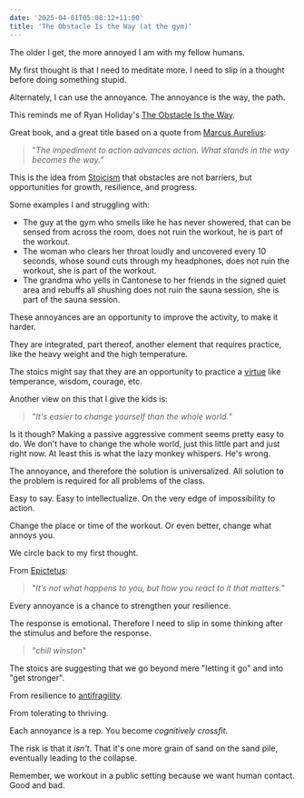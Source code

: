 ```yaml
---
date: '2025-04-01T05:08:12+11:00'
title: 'The Obstacle Is the Way (at the gym)'
---
```


The older I get, the more annoyed I am with my fellow humans.

My first thought is that I need to meditate more. I need to slip in a thought before doing something stupid.

Alternately, I can use the annoyance. The annoyance is the way, the path.

This reminds me of Ryan Holiday's [The Obstacle Is the Way](https://www.goodreads.com/book/show/18668059-the-obstacle-is-the-way).

Great book, and a great title based on a quote from [Marcus Aurelius](https://en.wikipedia.org/wiki/Marcus_Aurelius):

> "_The impediment to action advances action. What stands in the way becomes the way._"

This is the idea from [Stoicism](https://en.wikipedia.org/wiki/Stoicism) that obstacles are not barriers, but opportunities for growth, resilience, and progress.

Some examples I and struggling with:

- The guy at the gym who smells like he has never showered, that can be sensed from across the room, does not ruin the workout, he is part of the workout.
- The woman who clears her throat loudly and uncovered every 10 seconds, whose sound cuts through my headphones, does not ruin the workout, she is part of the workout.
- The grandma who yells in Cantonese to her friends in the signed quiet area and rebuffs all shushing does not ruin the sauna session, she is part of the sauna session.

These annoyances are an opportunity to improve the activity, to make it harder.

They are integrated, part thereof, another element that requires practice, like the heavy weight and the high temperature.

The stoics might say that they are an opportunity to practice a [virtue](https://en.wikipedia.org/wiki/Virtue) like temperance, wisdom, courage, etc.

Another view on this that I give the kids is:

> "_It's easier to change yourself than the whole world._"

Is it though? Making a passive aggressive comment seems pretty easy to do. We don't have to change the whole world, just this little part and just right now. At least this is what the lazy monkey whispers. He's wrong.

The annoyance, and therefore the solution is universalized. All solution to the problem is required for all problems of the class.

Easy to say. Easy to intellectualize. On the very edge of impossibility to action.

Change the place or time of the workout. Or even better, change what annoys you.

We circle back to my first thought.

From [Epictetus](https://en.wikipedia.org/wiki/Epictetus):

> "_It’s not what happens to you, but how you react to it that matters._"

Every annoyance is a chance to strengthen your resilience.

The response is emotional. Therefore I need to slip in some thinking after the stimulus and before the response.

> "_chill winston_"

The stoics are suggesting that we go beyond mere "letting it go" and into "get stronger".

From resilience to [antifragility](https://en.wikipedia.org/wiki/Antifragility).

From tolerating to thriving.

Each annoyance is a rep. You become _cognitively crossfit_.

The risk is that it _isn't_. That it's one more grain of sand on the sand pile, eventually leading to the collapse.

Remember, we workout in a public setting because we want human contact. Good and bad.